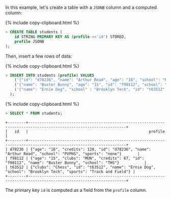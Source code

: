 In this example, let's create a table with a `JSONB` column and a computed column:

{% include copy-clipboard.html %}
~~~ sql
> CREATE TABLE students (
    id STRING PRIMARY KEY AS (profile->>'id') STORED,
    profile JSONB
);
~~~

Then, insert a few rows of data:

{% include copy-clipboard.html %}
~~~ sql
> INSERT INTO students (profile) VALUES
    ('{"id": "d78236", "name": "Arthur Read", "age": "16", "school": "PVPHS", "credits": 120, "sports": "none"}'),
    ('{"name": "Buster Bunny", "age": "15", "id": "f98112", "school": "THS", "credits": 67, "clubs": "MUN"}'),
    ('{"name": "Ernie Dog", "school" : "Brooklyn Tech", "id": "t63512", "sports": "Track and Field", "clubs": "Chess"}'
  );
~~~

{% include copy-clipboard.html %}
~~~ sql
> SELECT * FROM students;
~~~
~~~
+--------+-----------------------------------------------------------------------------------------------------------------+
|   id   |                                                     profile                                                     |
+--------+-----------------------------------------------------------------------------------------------------------------+
| d78236 | {"age": "16", "credits": 120, "id": "d78236", "name": "Arthur Read", "school": "PVPHS", "sports": "none"}       |
| f98112 | {"age": "15", "clubs": "MUN", "credits": 67, "id": "f98112", "name": "Buster Bunny", "school": "THS"}           |
| t63512 | {"clubs": "Chess", "id": "t63512", "name": "Ernie Dog", "school": "Brooklyn Tech", "sports": "Track and Field"} |
+--------+-----------------------------------------------------------------------------------------------------------------+
~~~

The primary key `id` is computed as a field from the `profile` column.
